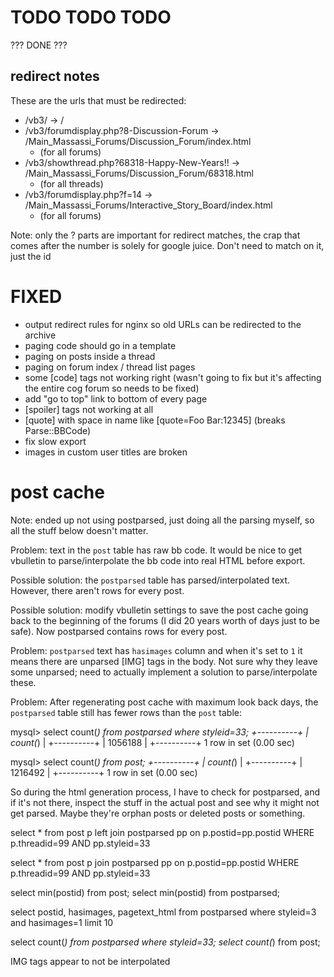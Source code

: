 # TODO TODO TODO

??? DONE ???


## redirect notes

These are the urls that must be redirected:

* /vb3/ -> /
* /vb3/forumdisplay.php?8-Discussion-Forum -> /Main_Massassi_Forums/Discussion_Forum/index.html
    * (for all forums)
* /vb3/showthread.php?68318-Happy-New-Years!! -> /Main_Massassi_Forums/Discussion_Forum/68318.html
    * (for all threads)
* /vb3/forumdisplay.php?f=14 -> /Main_Massassi_Forums/Interactive_Story_Board/index.html
    * (for all forums)

Note: only the ?<number> parts are important for redirect matches, the crap
that comes after the number is solely for google juice.  Don't need to match
on it, just the id

# FIXED

- output redirect rules for nginx so old URLs can be redirected to the archive
- paging code should go in a template
- paging on posts inside a thread
- paging on forum index / thread list pages
- some [code] tags not working right (wasn't going to fix but it's affecting
  the entire cog forum so needs to be fixed)
- add "go to top" link to bottom of every page
- [spoiler] tags not working at all
- [quote] with space in name like [quote=Foo Bar:12345] (breaks Parse::BBCode)
- fix slow export
- images in custom user titles are broken



# post cache

Note: ended up not using postparsed, just doing all the parsing myself, so all
the stuff below doesn't matter.

Problem: text in the `post` table has raw bb code.  It would be nice to get
vbulletin to parse/interpolate the bb code into real HTML before export.

Possible solution: the `postparsed` table has parsed/interpolated text.
However, there aren't rows for every post.

Possible solution: modify vbulletin settings to save the post cache going back
to the beginning of the forums (I did 20 years worth of days just to be safe).
Now postparsed contains rows for every post.

Problem: `postparsed` text has `hasimages` column and when it's set to `1` it
means there are unparsed [IMG] tags in the body.  Not sure why they leave some
unparsed; need to actually implement a solution to parse/interpolate these.

Problem: After regenerating post cache with maximum look back days, the
`postparsed` table still has fewer rows than the `post` table:

mysql> select count(*) from postparsed where styleid=33;
+----------+
| count(*) |
+----------+
|  1056188 |
+----------+
1 row in set (0.00 sec)

mysql> select count(*) from post;
+----------+
| count(*) |
+----------+
|  1216492 |
+----------+
1 row in set (0.00 sec)

So during the html generation process, I have to check for postparsed, and if
it's not there, inspect the stuff in the actual post and see why it might not
get parsed.  Maybe they're orphan posts or deleted posts or something.

select * from post p
left join postparsed pp on p.postid=pp.postid
WHERE p.threadid=99
AND pp.styleid=33

select * from post p
join postparsed pp on p.postid=pp.postid
WHERE p.threadid=99
AND pp.styleid=33

select min(postid) from post;
select min(postid) from postparsed;

select postid, hasimages, pagetext_html from postparsed where styleid=3 and hasimages=1 limit 10

select count(*) from postparsed where styleid=33;
select count(*) from post;

IMG tags appear to not be interpolated

